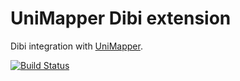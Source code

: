 UniMapper Dibi extension
========================

Dibi integration with [UniMapper](http://unimapper.github.io).

[![Build Status](https://secure.travis-ci.org/unimapper/dibi.png?branch=master)](http://travis-ci.org/unimapper/dibi)